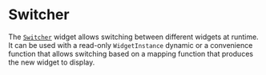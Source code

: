 # Switcher

The [`Switcher`][Switcher] widget allows switching between different widgets at
runtime. It can be used with a read-only `WidgetInstance` dynamic or a
convenience function that allows switching based on a mapping function that
produces the new widget to display.

[Switcher]: <{{ docs }}/widgets/struct.Switcher.html>
